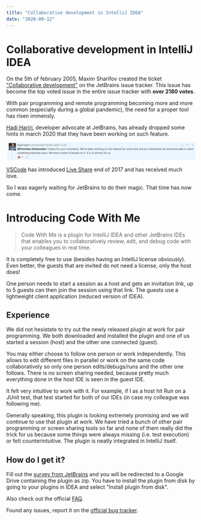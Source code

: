 ```yaml
---
title: "Collaborative development in IntelliJ IDEA"
date: "2020-09-12"
---
```


# Collaborative development in IntelliJ IDEA

On the 5th of february 2005, Maxim Sharifov created the ticket ["Collaborative development"](https://youtrack.jetbrains.com/issue/IDEABKL-708) on the JetBrains issue tracker. This issue has become the top voted issue in the entire issue tracker with **over 2180 votes**.

With pair programming and remote programming becoming more and more common (especially during a global pandemic), the need for a proper tool has risen immensly.

[Hadi Hariri](https://twitter.com/hhariri), developer advocate at JetBrains, has already dropped some hints in march 2020 that they have been working on such feature.

![Announcement of Hadi Hariri for active development of collaborative development feature](./hariri.png)

[VSCode](https://code.visualstudio.com/) has introduced [Live Share](https://marketplace.visualstudio.com/items?itemName=MS-vsliveshare.vsliveshare) end of 2017 and has received much love.

So I was eagerly waiting for JetBrains to do their magic.
That time has now come.

# Introducing Code With Me

> Code With Me is a plugin for IntelliJ IDEA and other JetBrains IDEs that enables you to collaboratively review, edit, and debug code with your colleagues in real time.

It is completely free to use (besides having an IntelliJ license obviously).
Even better, the guests that are invited do not need a license, only the host does!

One person needs to start a session as a host and gets an invitation link, up to 5 guests can then join the session using that link.
The guests use a lightweight client application (reduced version of IDEA).

## Experience

We did not hesistate to try out the newly released plugin at work for pair programming.
We both downloaded and installed the plugin and one of us started a session (host) and the other one connected (guest).

You may either choose to follow one person or work independently.
This allows to edit different files in parallel or work on the same code collaboratively so only one person edits/debugs/runs and the other one follows.
There is no screen sharing needed, because pretty much everything done in the host IDE is seen in the guest IDE.

It felt very intuitive to work with it. For example, if I as a host hit Run on a JUnit test, that test started for both of our IDEs (in case my colleague was following me).

Generally speaking, this plugin is looking extremely promising and we will continue to use that plugin at work.
We have tried a bunch of other pair programming or screen sharing tools so far and none of them really did the trick for us because some things were always missing (i.e. test execution) or felt counterintuitive.
The plugin is neatly integrated in IntelliJ itself.

## **How do I get it?**

Fill out the [survey from JetBrains](https://surveys.jetbrains.com/s3/code-with-me) and you will be redirected to a Google Drive containing the plugin as zip. You have to install the plugin from disk by going to your plugins in IDEA and select "Install plugin from disk".

Also check out the official [FAQ](https://www.jetbrains.com/help/idea/faq-about-code-with-me.html).

Found any issues, report it on the [official bug tracker](https://youtrack.jetbrains.com/).